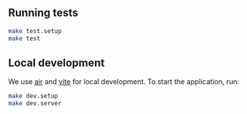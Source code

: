 ## Running tests

```bash
make test.setup
make test
```

## Local development

We use [air](https://github.com/air-verse/air) and [vite](https://github.com/vitejs/vite) for local development. To start the application, run:

```bash
make dev.setup
make dev.server
```

